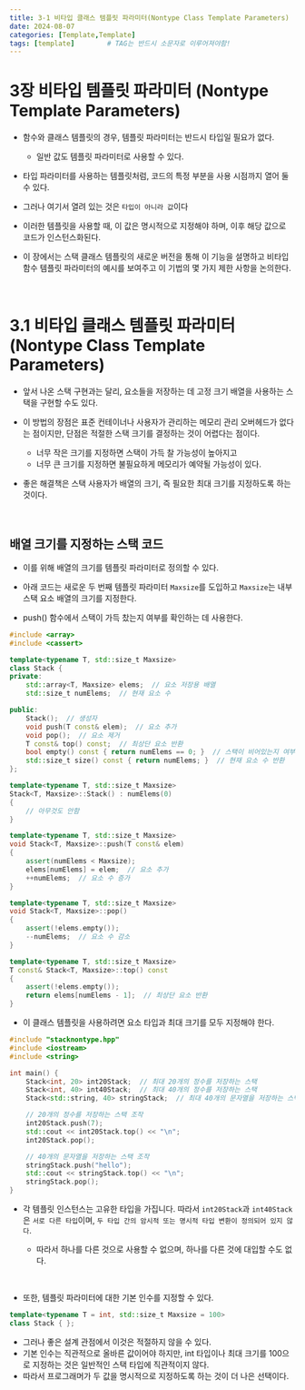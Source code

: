 ```yaml
---
title: 3-1 비타입 클래스 템플릿 파라미터(Nontype Class Template Parameters)
date: 2024-08-07
categories: [Template,Template]
tags: [template]		# TAG는 반드시 소문자로 이루어져야함!
---
```


# 3장 비타입 템플릿 파라미터 (Nontype Template Parameters)

* 함수와 클래스 템플릿의 경우, 템플릿 파라미터는 반드시 타입일 필요가 없다.

  * 일반 값도 템플릿 파라미터로 사용할 수 있다.

* 타입 파라미터를 사용하는 템플릿처럼, 코드의 특정 부분을 사용 시점까지 열어 둘 수 있다.

* 그러나 여기서 열려 있는 것은 `타입이 아니라 값`이다

* 이러한 템플릿을 사용할 때, 이 값은 명시적으로 지정해야 하며, 이후 해당 값으로 코드가 인스턴스화된다.

* 이 장에서는 스택 클래스 템플릿의 새로운 버전을 통해 이 기능을 설명하고 비타입 함수 템플릿 파라미터의 예시를 보여주고 이 기법의 몇 가지 제한 사항을 논의한다.

<br>

# 3.1 비타입 클래스 템플릿 파라미터 (Nontype Class Template Parameters)

* 앞서 나온 스택 구현과는 달리, 요소들을 저장하는 데 고정 크기 배열을 사용하는 스택을 구현할 수도 있다.

* 이 방법의 장점은 표준 컨테이너나 사용자가 관리하는 메모리 관리 오버헤드가 없다는 점이지만, 단점은 적절한 스택 크기를 결정하는 것이 어렵다는 점이다.

  * 너무 작은 크기를 지정하면 스택이 가득 찰 가능성이 높아지고
  * 너무 큰 크기를 지정하면 불필요하게 메모리가 예약될 가능성이 있다.

* 좋은 해결책은 스택 사용자가 배열의 크기, 즉 필요한 최대 크기를 지정하도록 하는 것이다.

<br>

## 배열 크기를 지정하는 스택 코드

* 이를 위해 배열의 크기를 템플릿 파라미터로 정의할 수 있다.

* 아래 코드는 새로운 두 번째 템플릿 파라미터 `Maxsize`를 도입하고 `Maxsize`는 내부 스택 요소 배열의 크기를 지정한다.

* push() 함수에서 스택이 가득 찼는지 여부를 확인하는 데 사용한다.

```c++
#include <array>
#include <cassert>

template<typename T, std::size_t Maxsize>
class Stack {
private:
    std::array<T, Maxsize> elems;  // 요소 저장용 배열
    std::size_t numElems;  // 현재 요소 수

public:
    Stack();  // 생성자
    void push(T const& elem);  // 요소 추가
    void pop();  // 요소 제거
    T const& top() const;  // 최상단 요소 반환
    bool empty() const { return numElems == 0; }  // 스택이 비어있는지 여부 반환
    std::size_t size() const { return numElems; }  // 현재 요소 수 반환
};

template<typename T, std::size_t Maxsize>
Stack<T, Maxsize>::Stack() : numElems(0) 
{
    // 아무것도 안함
}

template<typename T, std::size_t Maxsize>
void Stack<T, Maxsize>::push(T const& elem)
{
    assert(numElems < Maxsize);
    elems[numElems] = elem;  // 요소 추가
    ++numElems;  // 요소 수 증가
}

template<typename T, std::size_t Maxsize>
void Stack<T, Maxsize>::pop()
{
    assert(!elems.empty());
    --numElems;  // 요소 수 감소
}

template<typename T, std::size_t Maxsize>
T const& Stack<T, Maxsize>::top() const
{
    assert(!elems.empty());
    return elems[numElems - 1];  // 최상단 요소 반환
}
```

* 이 클래스 템플릿을 사용하려면 요소 타입과 최대 크기를 모두 지정해야 한다.

```c++
#include "stacknontype.hpp"
#include <iostream>
#include <string>

int main() {
    Stack<int, 20> int20Stack;  // 최대 20개의 정수를 저장하는 스택
    Stack<int, 40> int40Stack;  // 최대 40개의 정수를 저장하는 스택
    Stack<std::string, 40> stringStack;  // 최대 40개의 문자열을 저장하는 스택

    // 20개의 정수를 저장하는 스택 조작
    int20Stack.push(7);
    std::cout << int20Stack.top() << "\n";
    int20Stack.pop();

    // 40개의 문자열을 저장하는 스택 조작
    stringStack.push("hello");
    std::cout << stringStack.top() << "\n";
    stringStack.pop();
}
```

* 각 템플릿 인스턴스는 고유한 타입을 가집니다. 따라서 `int20Stack`과 `int40Stack`은 `서로 다른 타입`이며, `두 타입 간의 암시적 또는 명시적 타입 변환이 정의되어 있지 않다`.

  * 따라서 하나를 다른 것으로 사용할 수 없으며, 하나를 다른 것에 대입할 수도 없다.

<br>

* 또한, 템플릿 파라미터에 대한 기본 인수를 지정할 수 있다.

```c++
template<typename T = int, std::size_t Maxsize = 100>
class Stack { };
```

* 그러나 좋은 설계 관점에서 이것은 적절하지 않을 수 있다.
* 기본 인수는 직관적으로 올바른 값이어야 하지만, int 타입이나 최대 크기를 100으로 지정하는 것은 일반적인 스택 타입에 직관적이지 않다.
* 따라서 프로그래머가 두 값을 명시적으로 지정하도록 하는 것이 더 나은 선택이다.
